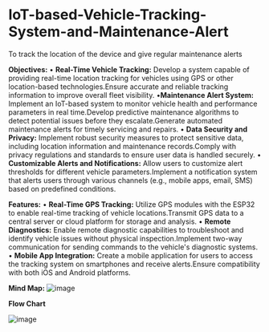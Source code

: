 # IoT-based-Vehicle-Tracking-System-and-Maintenance-Alert

To track the location of the device and give regular maintenance alerts

**Objectives:**
• **Real-Time Vehicle Tracking:** Develop a system capable of providing real-time location tracking for vehicles using GPS or other location-based technologies.Ensure accurate and reliable tracking information to improve overall fleet visibility.
•**Maintenance Alert System:** Implement an IoT-based system to monitor vehicle health and performance parameters in real time.Develop predictive maintenance algorithms to detect potential issues before they escalate.Generate automated maintenance alerts for timely servicing and repairs.
•	**Data Security and Privacy:** Implement robust security measures to protect sensitive data, including location information and maintenance records.Comply with privacy regulations and standards to ensure user data is handled securely.
•	**Customizable Alerts and Notifications:** Allow users to customize alert thresholds for different vehicle parameters.Implement a notification system that alerts users through various channels (e.g., mobile apps, email, SMS) based on predefined conditions.

**Features:**
•	**Real-Time GPS Tracking:** Utilize GPS modules with the ESP32 to enable real-time tracking of vehicle locations.Transmit GPS data to a central server or cloud platform for storage and analysis.
•	**Remote Diagnostics:** Enable remote diagnostic capabilities to troubleshoot and identify vehicle issues without physical inspection.Implement two-way communication for sending commands to the vehicle's diagnostic systems.
•	**Mobile App Integration:** Create a mobile application for users to access the tracking system on smartphones and receive alerts.Ensure compatibility with both iOS and Android platforms.

**Mind Map:**
![image](https://github.com/bharadwaj114/IoT-based-Vehicle-Tracking-System-and-Maintenance-Alert/assets/153083069/bb96de98-1d15-432c-a257-684a9995337f)

**Flow Chart**

![image](https://github.com/bharadwaj114/IoT-based-Vehicle-Tracking-System-and-Maintenance-Alert/assets/153083069/b8ffa296-aa60-4d38-922b-86f54cc7a402)















